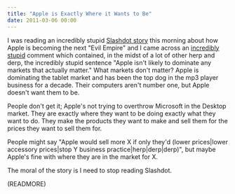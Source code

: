 ```yaml
---
title: "Apple is Exactly Where it Wants to Be"
date: 2011-03-06 00:00
---
```


I was reading an incredibly stupid [Slashdot story](http://apple.slashdot.org/story/11/03/06/0440202/Is-Apple-Turning-Into-the-Next-Evil-Empire) this morning about how Apple is becoming the next "Evil Empire" and I came across an [incredibly stupid](http://apple.slashdot.org/comments.pl?sid=2024660&cid=35395948) comment which contained, in the midst of a lot of other herp and derp, the incredibly stupid sentence "Apple isn't likely to dominate any markets that actually matter." What markets don't matter? Apple is dominating the tablet market and has been the top dog in the mp3 player business for a decade. Their computers aren't number one, but Apple doesn't want them to be.

People don't get it; Apple's not trying to overthrow Microsoft in the Desktop market. They are exactly where they want to be doing exactly what they want to do. They make the products they want to make and sell them for the prices they want to sell them for.

People might say "Apple would sell more X if only they'd (lower prices|lower accessory prices|stop Y business practice|herp|derp|derp)", but maybe Apple's fine with where they are in the market for X.

The moral of the story is I need to stop reading Slashdot.

(READMORE)
